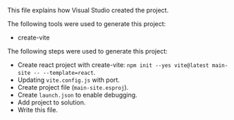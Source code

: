 This file explains how Visual Studio created the project.

The following tools were used to generate this project:
- create-vite

The following steps were used to generate this project:
- Create react project with create-vite: `npm init --yes vite@latest main-site -- --template=react`.
- Updating `vite.config.js` with port.
- Create project file (`main-site.esproj`).
- Create `launch.json` to enable debugging.
- Add project to solution.
- Write this file.
